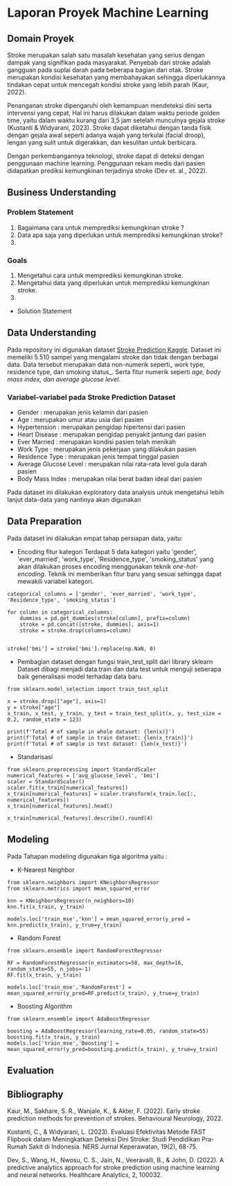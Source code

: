# Laporan Proyek Machine Learning
## Domain Proyek
Stroke merupakan salah satu masalah kesehatan yang serius dengan dampak yang signifikan pada masyarakat. Penyebab dari stroke adalah gangguan pada suplai darah pada beberapa bagian dari otak. Stroke merupakan kondisi kesehatan yang membahayakan sehingga diperlukannya tindakan cepat untuk mencegah kondisi stroke yang lebih parah (Kaur, 2022).  

Penanganan stroke dipengaruhi oleh kemampuan mendeteksi dini serta intervensi yang cepat, Hal ini harus dilakukan dalam waktu periode golden time, yaitu dalam waktu kurang dari 3,5 jam setelah munculnya gejala stroke (Kustanti & Widyarani, 2023). Stroke dapat diketahui dengan tanda fisik dengan gejala awal seperti adanya wajah yang terkulai (facial droop), lengan yang sulit untuk digerakkan, dan kesulitan untuk berbicara.
 
Dengan perkembangannya teknologi, stroke dapat di deteksi dengan penggunaan machine learning. Penggunaan rekam medis dari pasien didapatkan prediksi kemungkinan terjadinya stroke (Dev et. al., 2022).

## Business Understanding
### Problem Statement
1. Bagaimana cara untuk memprediksi kemungkinan stroke ?
2. Data apa saja yang diperlukan untuk memprediksi kemungkinan stroke?
3. 
### Goals
1. Mengetahui cara untuk memprediksi kemungkinan stroke.
2. Mengetahui data yang diperlukan untuk memprediksi kemungkinan stroke.
3. 
- Solution Statement
## Data Understanding
Pada repository ini digunakan dataset [Stroke Prediction Kaggle](https://www.kaggle.com/datasets/fedesoriano/stroke-prediction-dataset). Dataset ini memeliki 5.510 sampel yang mengalami stroke dan tidak dengan berbagai data. Data tersebut merupakan data non-numerik seperti_ work type, residence type, dan smoking status_. Serta fitur numerik seperti _age, body mass index, dan average glucose level_.
### Variabel-variabel pada Stroke Prediction Dataset
- Gender : merupakan jenis kelamin dari pasien
- Age : merupakan umur atau usia dari pasien
- Hypertension : merupakan pengidap hipertensi dari pasien 
- Heart Disease : merupakan pengidap penyakit jantung dari pasien
- Ever Married : merupakan kondisi pasien telah menikah
- Work Type : merupakan jenis pekerjaan yang dilakukan pasien
- Residence Type : merupakan jenis tempat tinggal pasien
- Average Glucose Level : merupakan nilai rata-rata level gula darah pasien
- Body Mass Index : merupakan nilai berat badan ideal dari pasien

Pada dataset ini dilakukan exploratory data analysis untuk mengetahui lebih lanjut data-data yang nantinya akan digunakan

## Data Preparation
Pada dataset ini dilakukan empat tahap persiapan data, yaitu:
- Encoding fitur kategori 
Terdapat 5 data kategori yaitu 'gender', 'ever_married', 'work_type', 'Residence_type', 'smoking_status' yang akan dilakukan proses encoding menggunakan teknik _one-hot-encoding_. Teknik ini memberikan fitur baru yang sesuai sehingga dapat mewakili variabel kategori.
````
categorical_columns = ['gender', 'ever_married', 'work_type', 'Residence_type', 'smoking_status']

for column in categorical_columns:
    dummies = pd.get_dummies(stroke[column], prefix=column)
    stroke = pd.concat([stroke, dummies], axis=1)
    stroke = stroke.drop(columns=column)


stroke['bmi'] = stroke['bmi'].replace(np.NaN, 0)
````
- Pembagian dataset dengan fungsi train_test_split dari library sklearn
Dataset dibagi menjadi data train dan data test untuk menguji seberapa baik generalisasi model terhadap data baru.
````
from sklearn.model_selection import train_test_split

x = stroke.drop(["age"], axis=1)
y = stroke["age"]
x_train, x_test, y_train, y_test = train_test_split(x, y, test_size = 0.2, random_state = 123)
````
````
print(f'Total # of sample in whole dataset: {len(x)}')
print(f'Total # of sample in train dataset: {len(x_train)}')
print(f'Total # of sample in test dataset: {len(x_test)}')
````
- Standarisasi
````
from sklearn.preprocessing import StandardScaler
numerical_features = ['avg_glucose_level', 'bmi']
scaler = StandardScaler()
scaler.fit(x_train[numerical_features])
x_train[numerical_features] = scaler.transform(x_train.loc[:, numerical_features])
x_train[numerical_features].head()
````
````
x_train[numerical_features].describe().round(4)
````

## Modeling
Pada Tahapan modeling digunakan tiga algoritma yaitu :
- K-Nearest Neighbor
````
from sklearn.neighbors import KNeighborsRegressor
from sklearn.metrics import mean_squared_error

knn = KNeighborsRegressor(n_neighbors=10)
knn.fit(x_train, y_train)

models.loc['train_mse','knn'] = mean_squared_error(y_pred = knn.predict(x_train), y_true=y_train)
````

- Random Forest
````
from sklearn.ensemble import RandomForestRegressor

RF = RandomForestRegressor(n_estimators=50, max_depth=16, random_state=55, n_jobs=-1)
RF.fit(x_train, y_train)

models.loc['train_mse','RandomForest'] = mean_squared_error(y_pred=RF.predict(x_train), y_true=y_train)
````

- Boosting Algorithm
````
from sklearn.ensemble import AdaBoostRegressor

boosting = AdaBoostRegressor(learning_rate=0.05, random_state=55)
boosting.fit(x_train, y_train)
models.loc['train_mse','Boosting'] = mean_squared_error(y_pred=boosting.predict(x_train), y_true=y_train)
````
  

## Evaluation
## Bibliography
Kaur, M., Sakhare, S. R., Wanjale, K., & Akter, F. (2022). Early stroke prediction methods for prevention of strokes. Behavioural Neurology, 2022.

Kustanti, C., & Widyarani, L. (2023). Evaluasi Efektivitas Metode FAST Flipbook dalam Meningkatkan Deteksi Dini Stroke: Studi Pendidikan Pra-Rumah Sakit di Indonesia. NERS Jurnal Keperawatan, 19(2), 68-75.

Dev, S., Wang, H., Nwosu, C. S., Jain, N., Veeravalli, B., & John, D. (2022). A predictive analytics approach for stroke prediction using machine learning and neural networks. Healthcare Analytics, 2, 100032.
